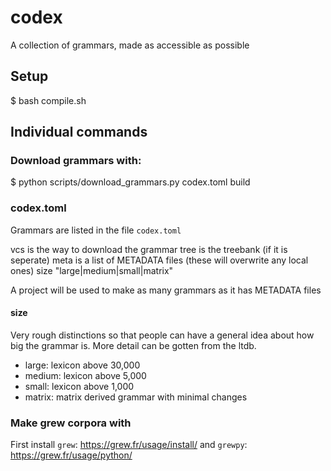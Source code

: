 # codex
A collection of grammars, made as accessible as possible



## Setup

$ bash compile.sh


## Individual commands

### Download grammars with:

$ python scripts/download_grammars.py codex.toml build



### codex.toml

Grammars are listed in the file `codex.toml`

vcs is the way to download the grammar
tree is the treebank (if it is seperate)
meta is a list of METADATA files (these will overwrite any local ones)
size "large|medium|small|matrix"

A project will be used to make as many grammars as it has METADATA files

#### size

Very rough distinctions so that people can have a general idea about how big the grammar is.  More detail can be gotten from the ltdb.

* large: lexicon above 30,000
* medium: lexicon above 5,000
* small: lexicon above 1,000 
* matrix: matrix derived grammar with minimal changes

### Make grew corpora with

First install `grew`: https://grew.fr/usage/install/
and `grewpy`: https://grew.fr/usage/python/


